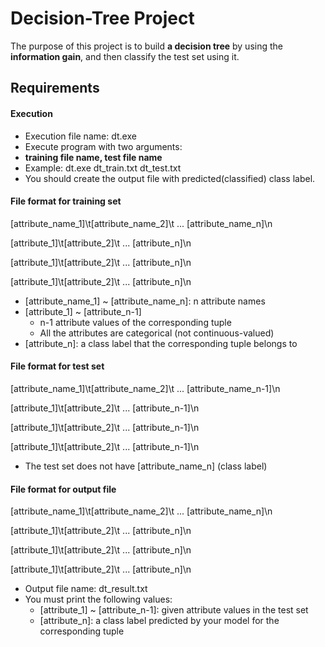 # Decision-Tree Project
The purpose of this project is to build **a decision tree** by using the **information gain**, and then classify the test set using it.



## Requirements

#### Execution
* Execution file name: dt.exe
* Execute program with two arguments:
* **training file name, test file name**
* Example: dt.exe dt_train.txt dt_test.txt
* You should create the output file with predicted(classified) class label.


#### File format for training set
[attribute_name_1]\t[attribute_name_2]\t ... [attribute_name_n]\n

[attribute_1]\t[attribute_2]\t ... [attribute_n]\n

[attribute_1]\t[attribute_2]\t ... [attribute_n]\n 

[attribute_1]\t[attribute_2]\t ... [attribute_n]\n


* [attribute_name_1] ~ [attribute_name_n]: n attribute names* [attribute_1] ~ [attribute_n-1]	* n-1 attribute values of the corresponding tuple	* All the attributes are categorical (not continuous-valued)* [attribute_n]: a class label that the corresponding tuple belongs to

#### File format for test set
[attribute_name_1]\t[attribute_name_2]\t ... [attribute_name_n-1]\n

[attribute_1]\t[attribute_2]\t ... [attribute_n-1]\n

[attribute_1]\t[attribute_2]\t ... [attribute_n-1]\n

[attribute_1]\t[attribute_2]\t ... [attribute_n-1]\n

* The test set does not have [attribute_name_n] (class label)

#### File format for output file
[attribute_name_1]\t[attribute_name_2]\t ... [attribute_name_n]\n

[attribute_1]\t[attribute_2]\t ... [attribute_n]\n

[attribute_1]\t[attribute_2]\t ... [attribute_n]\n

[attribute_1]\t[attribute_2]\t ... [attribute_n]\n

* Output file name: dt_result.txt
* You must print the following values:	* [attribute_1] ~ [attribute_n-1]: given attribute values in the test set	* [attribute_n]: a class label predicted by your model for the corresponding tuple